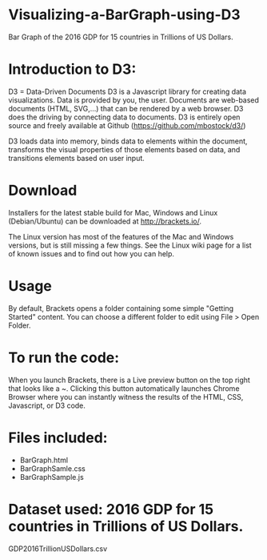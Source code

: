 # Visualizing-a-BarGraph-using-D3
Bar Graph of the 2016 GDP for 15 countries in Trillions of US Dollars. 

# Introduction to D3:
D3 = Data-Driven Documents
D3 is a Javascript library for creating data visualizations.
Data is provided by you, the user.
Documents are web-based documents (HTML, SVG,…) that can be rendered by a web browser.
D3 does the driving by connecting data to documents.
D3 is entirely open source and freely available at Github (https://github.com/mbostock/d3/)

D3 loads data into memory, binds data to elements within the document, transforms the visual properties of those elements based on data, and transitions elements based on user input.

# Download

Installers for the latest stable build for Mac, Windows and Linux (Debian/Ubuntu) can be downloaded at http://brackets.io/.

The Linux version has most of the features of the Mac and Windows versions, but is still missing a few things. See the Linux wiki page for a list of known issues and to find out how you can help.

# Usage

By default, Brackets opens a folder containing some simple "Getting Started" content. You can choose a different folder to edit using File > Open Folder.

# To run the code:
When you launch Brackets, there is a Live preview button on the top right that looks like a ~.
Clicking this button automatically launches Chrome Browser where you can instantly witness
the results of the HTML, CSS, Javascript, or D3 code.

# Files included:
  * BarGraph.html
  * BarGraphSamle.css 
  * BarGraphSample.js 

# Dataset used: 2016 GDP for 15 countries in Trillions of US Dollars.
GDP2016TrillionUSDollars.csv



